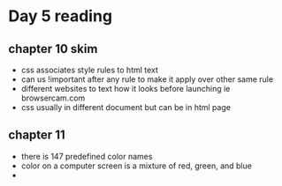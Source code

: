 # Day 5 reading

## chapter 10 skim

- css associates style rules to html text
- can us !important after any rule to make it apply over other same rule
- different websites to text how it looks before launching ie browsercam.com
- css usually in different document but can be in html page

## chapter 11

- there is 147 predefined color names
- color on a computer screen is a mixture of red, green, and blue
- 